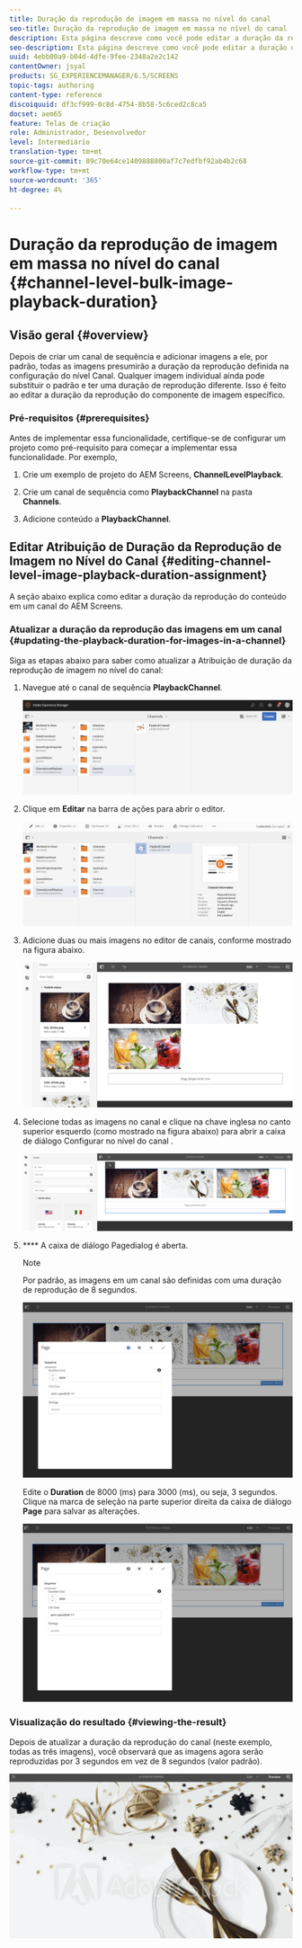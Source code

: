 ```yaml
---
title: Duração da reprodução de imagem em massa no nível do canal
seo-title: Duração da reprodução de imagem em massa no nível do canal
description: Esta página descreve como você pode editar a duração da reprodução de um componente de imagem específico.
seo-description: Esta página descreve como você pode editar a duração da reprodução de um componente de imagem específico.
uuid: 4ebb00a9-b04d-4dfe-9fee-2348a2e2c142
contentOwner: jsyal
products: SG_EXPERIENCEMANAGER/6.5/SCREENS
topic-tags: authoring
content-type: reference
discoiquuid: df3cf999-0c8d-4754-8b58-5c6ced2c8ca5
docset: aem65
feature: Telas de criação
role: Administrador, Desenvolvedor
level: Intermediário
translation-type: tm+mt
source-git-commit: 89c70e64ce1409888800af7c7edfbf92ab4b2c68
workflow-type: tm+mt
source-wordcount: '365'
ht-degree: 4%

---
```



# Duração da reprodução de imagem em massa no nível do canal {#channel-level-bulk-image-playback-duration}

## Visão geral {#overview}

Depois de criar um canal de sequência e adicionar imagens a ele, por padrão, todas as imagens presumirão a duração da reprodução definida na configuração do nível Canal. Qualquer imagem individual ainda pode substituir o padrão e ter uma duração de reprodução diferente. Isso é feito ao editar a duração da reprodução do componente de imagem específico.

### Pré-requisitos {#prerequisites}

Antes de implementar essa funcionalidade, certifique-se de configurar um projeto como pré-requisito para começar a implementar essa funcionalidade. Por exemplo,

1. Crie um exemplo de projeto do AEM Screens, **ChannelLevelPlayback**.

1. Crie um canal de sequência como **PlaybackChannel** na pasta **Channels**.

1. Adicione conteúdo a **PlaybackChannel**.

## Editar Atribuição de Duração da Reprodução de Imagem no Nível do Canal {#editing-channel-level-image-playback-duration-assignment}

A seção abaixo explica como editar a duração da reprodução do conteúdo em um canal do AEM Screens.

### Atualizar a duração da reprodução das imagens em um canal {#updating-the-playback-duration-for-images-in-a-channel}

Siga as etapas abaixo para saber como atualizar a Atribuição de duração da reprodução de imagem no nível do canal:

1. Navegue até o canal de sequência **PlaybackChannel**.

   ![screen_shot_2019-06-24at62818pm](assets/screen_shot_2019-06-24at62818pm.png)

1. Clique em **Editar** na barra de ações para abrir o editor.

   ![screen_shot_2019-06-24at70141pm](assets/screen_shot_2019-06-24at70141pm.png)

1. Adicione duas ou mais imagens no editor de canais, conforme mostrado na figura abaixo.

   ![screen_shot_2019-06-24at90534pm](assets/screen_shot_2019-06-24at90534pm.png)

1. Selecione todas as imagens no canal e clique na chave inglesa no canto superior esquerdo (como mostrado na figura abaixo) para abrir a caixa de diálogo Configurar no nível do canal .

   ![screen_shot_2019-06-25at95945am](assets/screen_shot_2019-06-25at95945am.png)

1. **** A caixa de diálogo Pagedialog é aberta.

   >[!NOTE]
   >Por padrão, as imagens em um canal são definidas com uma duração de reprodução de 8 segundos.

   ![screen_shot_2019-06-25at100343am](assets/screen_shot_2019-06-25at100343am.png)

   Edite o **Duration** de 8000 (ms) para 3000 (ms), ou seja, 3 segundos. Clique na marca de seleção na parte superior direita da caixa de diálogo **Page** para salvar as alterações.

   ![screen_shot_2019-06-25at101527am](assets/screen_shot_2019-06-25at101527am.png)

### Visualização do resultado {#viewing-the-result}

Depois de atualizar a duração da reprodução do canal (neste exemplo, todas as três imagens), você observará que as imagens agora serão reproduzidas por 3 segundos em vez de 8 segundos (valor padrão).

![channel_preview](assets/channel_preview.gif)

